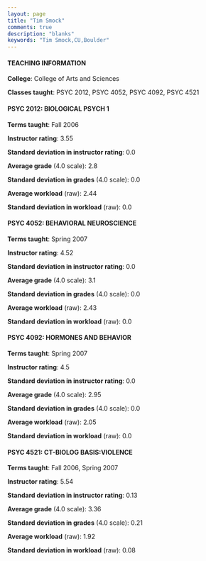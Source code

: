 ```yaml
---
layout: page
title: "Tim Smock" 
comments: true
description: "blanks"
keywords: "Tim Smock,CU,Boulder"
---
```

<head>
<script src="https://ajax.googleapis.com/ajax/libs/jquery/2.1.3/jquery.min.js"></script>
<script src="https://dl.dropboxusercontent.com/s/pc42nxpaw1ea4o9/highcharts.js?dl=0"></script>
<!-- <script src="../assets/js/highcharts.js"></script> -->
<style type="text/css">@font-face {
	font-family: "Bebas Neue";
	src: url(https://www.filehosting.org/file/details/544349/BebasNeue Regular.otf) format("opentype");
	}
	h1.Bebas { 
		font-family: "Bebas Neue", Verdana, Tahoma;
	}
</style>
</head>
	   
#### TEACHING INFORMATION

**College**: College of Arts and Sciences

**Classes taught**: PSYC 2012, PSYC 4052, PSYC 4092, PSYC 4521

#### PSYC 2012: BIOLOGICAL PSYCH 1

**Terms taught**: Fall 2006

**Instructor rating**: 3.55

**Standard deviation in instructor rating**: 0.0

**Average grade** (4.0 scale): 2.8

**Standard deviation in grades** (4.0 scale): 0.0

**Average workload** (raw): 2.44

**Standard deviation in workload** (raw): 0.0

#### PSYC 4052: BEHAVIORAL NEUROSCIENCE

**Terms taught**: Spring 2007

**Instructor rating**: 4.52

**Standard deviation in instructor rating**: 0.0

**Average grade** (4.0 scale): 3.1

**Standard deviation in grades** (4.0 scale): 0.0

**Average workload** (raw): 2.43

**Standard deviation in workload** (raw): 0.0

#### PSYC 4092: HORMONES AND BEHAVIOR

**Terms taught**: Spring 2007

**Instructor rating**: 4.5

**Standard deviation in instructor rating**: 0.0

**Average grade** (4.0 scale): 2.95

**Standard deviation in grades** (4.0 scale): 0.0

**Average workload** (raw): 2.05

**Standard deviation in workload** (raw): 0.0

#### PSYC 4521: CT-BIOLOG BASIS:VIOLENCE

**Terms taught**: Fall 2006, Spring 2007

**Instructor rating**: 5.54

**Standard deviation in instructor rating**: 0.13

**Average grade** (4.0 scale): 3.36

**Standard deviation in grades** (4.0 scale): 0.21

**Average workload** (raw): 1.92

**Standard deviation in workload** (raw): 0.08

